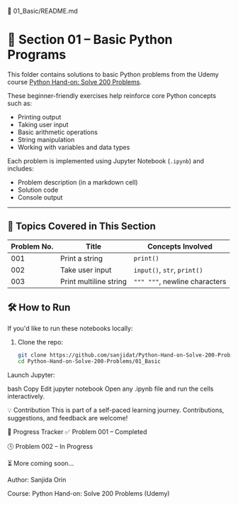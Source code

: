 📁 01_Basic/README.md
# 📘 Section 01 – Basic Python Programs

This folder contains solutions to basic Python problems from the Udemy course [Python Hand-on: Solve 200 Problems](https://www.udemy.com/course/python-handon/).

These beginner-friendly exercises help reinforce core Python concepts such as:
- Printing output
- Taking user input
- Basic arithmetic operations
- String manipulation
- Working with variables and data types

Each problem is implemented using Jupyter Notebook (`.ipynb`) and includes:
- Problem description (in a markdown cell)
- Solution code
- Console output

---

## 🧠 Topics Covered in This Section

| Problem No. | Title                        | Concepts Involved              |
|-------------|------------------------------|--------------------------------|
| 001         | Print a string               | `print()`                      |
| 002         | Take user input              | `input()`, `str`, `print()`    |
| 003         | Print multiline string       | `""" """`, newline characters  |


## 🛠️ How to Run

If you'd like to run these notebooks locally:

1. Clone the repo:
   ```bash
   git clone https://github.com/sanjidat/Python-Hand-on-Solve-200-Problems.git
   cd Python-Hand-on-Solve-200-Problems/01_Basic


Launch Jupyter:

bash
Copy
Edit
jupyter notebook
Open any .ipynb file and run the cells interactively.

💡 Contribution
This is part of a self-paced learning journey. Contributions, suggestions, and feedback are welcome!

📅 Progress Tracker
✅ Problem 001 – Completed

🕓 Problem 002 – In Progress

⏳ More coming soon...

Author: Sanjida Orin

Course: Python Hand-on: Solve 200 Problems (Udemy)
